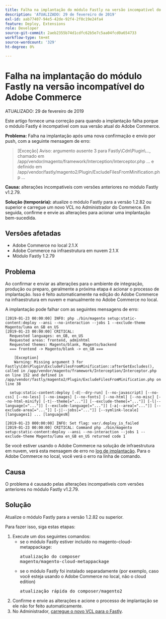```yaml
---
title: Falha na implantação do módulo Fastly na versão incompatível do Adobe Commerce
description: 'ATUALIZADO: 29 de fevereiro de 2019'
exl-id: aab77407-94e5-42de-92f4-2f0c19e24fa4
feature: Deploy, Extensions
role: Developer
source-git-commit: 2aeb2355b74d1cdfc62b5e7c5aa04fcd0a654733
workflow-type: tm+mt
source-wordcount: '329'
ht-degree: 0%

---
```


# Falha na implantação do módulo Fastly na versão incompatível do Adobe Commerce

ATUALIZADO: 29 de fevereiro de 2019

Este artigo fornece uma correção para quando a implantação falha porque o módulo Fastly é incompatível com sua versão atual do Adobe Commerce.

**Problema:** Falha na implantação após uma nova confirmação e envio por push, com a seguinte mensagem de erro:

>\[Exceção\] Aviso: argumento ausente 3 para Fastly\\Cdn\\Plugin\\..., chamado em /app/vendor/magento/framework/Interception/Interceptor.php ... e definido em /app/vendor/fastly/magento2/Plugin/ExcludeFilesFromMinification.php ...

**Causa:** alterações incompatíveis com versões anteriores no módulo Fastly v1.2.79.

**Solução (temporária):** atualize o módulo Fastly para a versão 1.2.82 ou superior e carregue um novo VCL no Administrador do Commerce. Em seguida, confirme e envie as alterações para acionar uma implantação bem-sucedida.

## Versões afetadas

* Adobe Commerce no local 2.1.X
* Adobe Commerce na infraestrutura em nuvem 2.1.X
* Módulo Fastly 1.2.79

## Problema

Ao confirmar e enviar as alterações para o ambiente de integração, produção ou preparo, geralmente a próxima etapa é acionar o processo de implantação. Isso é feito automaticamente na edição do Adobe Commerce na infraestrutura em nuvem e manualmente no Adobe Commerce no local.

A implantação pode falhar com as seguintes mensagens de erro:

```
[2019-01-23 00:00:00] INFO: php ./bin/magento setup:static-content:deploy --ansi --no-interaction --jobs 1 --exclude-theme Magento/luma en_GB en_US
[2019-01-23 00:00:00] CRITICAL:
  Requested languages: en_GB, en_US
  Requested areas: frontend, adminhtml
  Requested themes: Magento/blank, Magento/backend
  === frontend -> Magento/blank -> en_GB ===

    [Exception]
    Warning: Missing argument 3 for Fastly\Cdn\Plugin\ExcludeFilesFromMinification::afterGetExcludes(), called in /app/vendor/magento/framework/Interception/Interceptor.php on line 152 and defined in /app/vendor/fastly/magento2/Plugin/ExcludeFilesFromMinification.php on line 38

  setup:static-content:deploy [-d|--dry-run] [--no-javascript] [--no-css] [--no-less] [--no-images] [--no-fonts] [--no-html] [--no-misc] [--no-html-minify] [-t|--theme[="..."]] [--exclude-theme[="..."]] [-l|--language[="..."]] [--exclude-language[="..."]] [-a|--area[="..."]] [--exclude-area[="..."]] [-j|--jobs[="..."]] [--symlink-locale] [languages1] ... [languagesN]

[2019-01-23 000:00:00] INFO: Set flag: var/.deploy_is_failed
[2019-01-23 00:00:00] CRITICAL: Command php ./bin/magento setup:static-content:deploy --ansi --no-interaction --jobs 1 --exclude-theme Magento/luma en_GB en_US returned code 1
```

Se você estiver usando o Adobe Commerce na solução de infraestrutura em nuvem, verá esta mensagem de erro no [log de implantação](https://experienceleague.adobe.com/pt-br/docs/commerce-cloud-service/user-guide/develop/test/log-locations). Para o Adobe Commerce no local, você verá o erro na linha de comando.

## Causa

O problema é causado pelas alterações incompatíveis com versões anteriores no módulo Fastly v1.2.79.

## Solução

Atualize o módulo Fastly para a versão 1.2.82 ou superior.

Para fazer isso, siga estas etapas:

1. Execute um dos seguintes comandos:
   * se o módulo Fastly estiver incluído no magento-cloud-metappackage:    <pre>atualização do composer magento/magento-cloud-metappackage</pre>
   * se o módulo Fastly foi instalado separadamente (por exemplo, caso você esteja usando o Adobe Commerce no local, não o cloud edition) <pre>atualização rápida do composer/magento2</pre>
1. Confirme e envie as alterações e acione o processo de implantação se ele não for feito automaticamente.
1. No Administrador, [carregue o novo VCL para o Fastly](https://experienceleague.adobe.com/pt-br/docs/commerce-cloud-service/user-guide/cdn/setup-fastly/fastly-configuration#upload-vcl-snippets).
